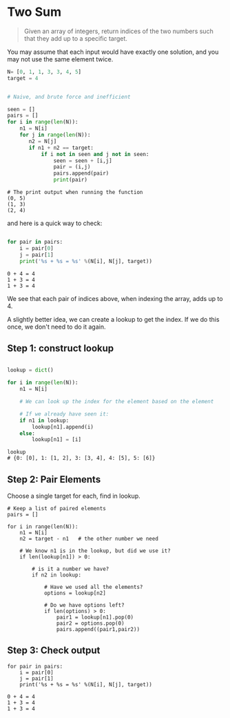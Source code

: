 # Two Sum

> Given an array of integers, return indices of the two numbers such that they add up to a specific target.

You may assume that each input would have exactly one solution, and you may not use the same element twice.

```python
N= [0, 1, 1, 3, 3, 4, 5]
target = 4
```
```python

# Naive, and brute force and inefficient

seen = []
pairs = []
for i in range(len(N)):
    n1 = N[i]
    for j in range(len(N)):
       n2 = N[j]
       if n1 + n2 == target:
           if i not in seen and j not in seen:
               seen = seen + [i,j]
               pair = (i,j)
               pairs.append(pair)
               print(pair)
```
```
# The print output when running the function
(0, 5)
(1, 3)
(2, 4)
```

and here is a quick way to check:
```python

for pair in pairs:
    i = pair[0]
    j = pair[1]
    print('%s + %s = %s' %(N[i], N[j], target))
```
```
0 + 4 = 4
1 + 3 = 4
1 + 3 = 4
```

We see that each pair of indices above, when indexing the array, adds up to 4.

A slightly better idea, we can create a lookup to get the index. If we do this once,
we don't need to do it again.

## Step 1: construct lookup

```python

lookup = dict()

for i in range(len(N)):
    n1 = N[i]

    # We can look up the index for the element based on the element

    # If we already have seen it:
    if n1 in lookup:
        lookup[n1].append(i)
    else:
        lookup[n1] = [i]
```
```
lookup
# {0: [0], 1: [1, 2], 3: [3, 4], 4: [5], 5: [6]}
``` 

## Step 2: Pair Elements

Choose a single target for each, find in lookup.

```
# Keep a list of paired elements
pairs = []

for i in range(len(N)):
    n1 = N[i]
    n2 = target - n1   # the other number we need

    # We know n1 is in the lookup, but did we use it?
    if len(lookup[n1]) > 0:

        # is it a number we have?
        if n2 in lookup:

            # Have we used all the elements?
            options = lookup[n2]

            # Do we have options left?
            if len(options) > 0:
                pair1 = lookup[n1].pop(0)
                pair2 = options.pop(0)
                pairs.append((pair1,pair2))
```

## Step 3: Check output

```
for pair in pairs:
    i = pair[0]
    j = pair[1]
    print('%s + %s = %s' %(N[i], N[j], target))
```
```
0 + 4 = 4
1 + 3 = 4
1 + 3 = 4
```
